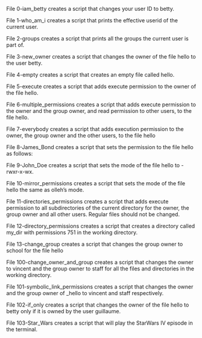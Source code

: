 File 0-iam_betty creates a script that changes your user ID to betty.

File 1-who_am_i creates a script that prints the effective userid of the current user.

File 2-groups creates a script that prints all the groups the current user is part of.

File 3-new_owner creates a script that changes the owner of the file hello to the user betty.

File 4-empty creates a script that creates an empty file called hello.

File 5-execute creates a script that adds execute permission to the owner of the file hello.

File 6-multiple_permissions creates a script that adds execute permission to the owner and the group owner, and read permission to other users, to the file hello.

File 7-everybody creates a script that adds execution permission to the owner, the group owner and the other users, to the file hello

File 8-James_Bond creates a script that sets the permission to the file hello as follows:

File 9-John_Doe creates a script that sets the mode of the file hello to -rwxr-x-wx.

File 10-mirror_permissions creates a script that sets the mode of the file hello the same as olleh’s mode.

File 11-directories_permissions creates a script that adds execute permission to all subdirectories of the current directory for the owner, the group owner and all other users. Regular files should not be changed.

File 12-directory_permissions creates a script that creates a directory called my_dir with permissions 751 in the working directory.

File 13-change_group creates a script that changes the group owner to school for the file hello

File 100-change_owner_and_group creates a script that changes the owner to vincent and the group owner to staff for all the files and directories in the working directory.

File 101-symbolic_link_permissions creates a script that changes the owner and the group owner of _hello to vincent and staff respectively.

File 102-if_only creates a script that changes the owner of the file hello to betty only if it is owned by the user guillaume.

File 103-Star_Wars creates a script that will play the StarWars IV episode in the terminal.


